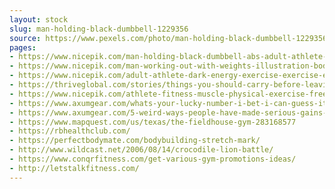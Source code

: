 ```yaml
---
layout: stock
slug: man-holding-black-dumbbell-1229356
source: https://www.pexels.com/photo/man-holding-black-dumbbell-1229356/
pages:
- https://www.nicepik.com/man-holding-black-dumbbell-abs-adult-athlete-barbell-black-and-white-black-and-white-free-photo-1322443
- https://www.nicepik.com/man-working-out-with-weights-illustration-bodybuilding-gym-fitness-diet-athletic-sport-free-photo-1344992
- https://www.nicepik.com/adult-athlete-dark-energy-exercise-exercise-equipment-female-fit-fitness-girl-gym-free-photo-1157199
- https://thriveglobal.com/stories/things-you-should-carry-before-leaving-for-gym/
- https://www.nicepik.com/athlete-fitness-muscle-physical-exercise-free-photo-305619
- https://www.axumgear.com/whats-your-lucky-number-i-bet-i-can-guess-it-13/
- https://www.axumgear.com/5-weird-ways-people-have-made-serious-gains-outside-of-the-gym/
- https://www.mapquest.com/us/texas/the-fieldhouse-gym-283168577
- https://rbhealthclub.com/
- https://perfectbodymate.com/bodybuilding-stretch-mark/
- http://www.wildcast.net/2006/08/14/crocodile-lion-battle/
- https://www.conqrfitness.com/get-various-gym-promotions-ideas/
- http://letstalkfitness.com/
---
```

